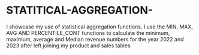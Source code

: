 # STATITICAL-AGGREGATION-
I showcase my use of statistical aggregation functions. 
I use the MIN, MAX, AVG AND PERCENTILE_CONT functions to calculate the minimum, maximum, average and Median revenue numbers for the year 2022 and 2023 after left joining my product and sales tables 
